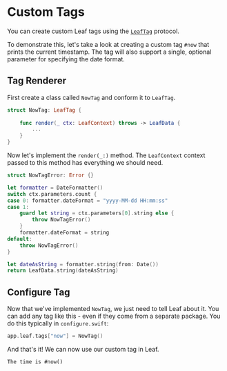 # Custom Tags

You can create custom Leaf tags using the [`LeafTag`](https://api.vapor.codes/leaf-kit/latest/LeafKit/LeafSyntax/LeafTag.html) protocol. 

To demonstrate this, let's take a look at creating a custom tag `#now` that prints the current timestamp. The tag will also support a single, optional parameter for specifying the date format.

## Tag Renderer

First create a class called `NowTag` and conform it to `LeafTag`.

```swift
struct NowTag: LeafTag {
    
    func render(_ ctx: LeafContext) throws -> LeafData {
        ...
    }
}
```

Now let's implement the `render(_:)` method. The `LeafContext` context passed to this method has everything we should need.

```swift
struct NowTagError: Error {}

let formatter = DateFormatter()
switch ctx.parameters.count {
case 0: formatter.dateFormat = "yyyy-MM-dd HH:mm:ss"
case 1:
    guard let string = ctx.parameters[0].string else {
        throw NowTagError()
    }
    formatter.dateFormat = string
default:
    throw NowTagError()
}

let dateAsString = formatter.string(from: Date())
return LeafData.string(dateAsString)
```

## Configure Tag

Now that we've implemented `NowTag`, we just need to tell Leaf about it. You can add any tag like this - even if they come from a separate package. You do this typically in `configure.swift`:

```swift
app.leaf.tags["now"] = NowTag()
```

And that's it! We can now use our custom tag in Leaf.

```leaf
The time is #now()
```
